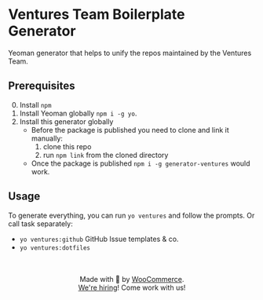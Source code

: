 # Ventures Team Boilerplate Generator

Yeoman generator that helps to unify the repos maintained by the Ventures Team.


## Prerequisites

0. Install `npm`
1. Install Yeoman globally `npm i -g yo`.
2. Install this generator globally
	- Before the package is published you need to clone and link it manually:
		1. clone this repo
		2. run `npm link` from the cloned directory
	- Once the package is published `npm i -g generator-ventures` would work.


## Usage

To generate everything, you can run `yo ventures` and follow the prompts.
Or call task separately:
- `yo ventures:github` GitHub Issue templates & co.
- `yo ventures:dotfiles`

<p align="center">
	<br/><br/>
	Made with 💜 by <a href="https://woocommerce.com/">WooCommerce</a>.<br/>
	<a href="https://woocommerce.com/careers/">We're hiring</a>! Come work with us!
</p>
